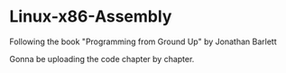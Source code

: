 # Linux-x86-Assembly
Following the book "Programming from Ground Up" by Jonathan Barlett

Gonna be uploading the code chapter by chapter.
